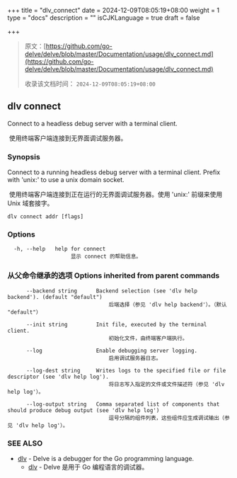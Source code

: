 +++
title = "dlv_connect"
date = 2024-12-09T08:05:19+08:00
weight = 1
type = "docs"
description = ""
isCJKLanguage = true
draft = false

+++

> 原文：[https://github.com/go-delve/delve/blob/master/Documentation/usage/dlv_connect.md](https://github.com/go-delve/delve/blob/master/Documentation/usage/dlv_connect.md)
>
> 收录该文档时间： `2024-12-09T08:05:19+08:00`

## dlv connect



Connect to a headless debug server with a terminal client.

​	使用终端客户端连接到无界面调试服务器。

### Synopsis



Connect to a running headless debug server with a terminal client. Prefix with 'unix:' to use a unix domain socket.

​	使用终端客户端连接到正在运行的无界面调试服务器。使用 'unix:' 前缀来使用 Unix 域套接字。

```
dlv connect addr [flags]
```



### Options



```
  -h, --help   help for connect
  					显示 connect 的帮助信息。
```



### 从父命令继承的选项 Options inherited from parent commands



```
      --backend string      Backend selection (see 'dlv help backend'). (default "default")
      							后端选择（参见 'dlv help backend'）。（默认 "default"）
      							
      --init string         Init file, executed by the terminal client.
      							初始化文件，由终端客户端执行。
      							
      --log                 Enable debugging server logging.
      							启用调试服务器日志。
      							
      --log-dest string     Writes logs to the specified file or file descriptor (see 'dlv help log').
      							将日志写入指定的文件或文件描述符（参见 'dlv help log'）。
      							
      --log-output string   Comma separated list of components that should produce debug output (see 'dlv help log')
      							逗号分隔的组件列表，这些组件应生成调试输出（参见 'dlv help log'）。
```



### SEE ALSO



- [dlv](https://github.com/go-delve/delve/blob/master/Documentation/usage/dlv.md) - Delve is a debugger for the Go programming language.
  - [dlv](https://github.com/go-delve/delve/blob/master/Documentation/usage/dlv.md) - Delve 是用于 Go 编程语言的调试器。
